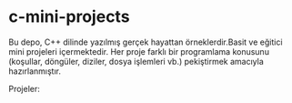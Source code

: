 # c-mini-projects
Bu depo, C++ dilinde yazılmış gerçek hayattan örneklerdir.Basit ve eğitici mini projeleri içermektedir. Her proje farklı bir programlama konusunu (koşullar, döngüler, diziler, dosya işlemleri vb.) pekiştirmek amacıyla hazırlanmıştır.

Projeler:

